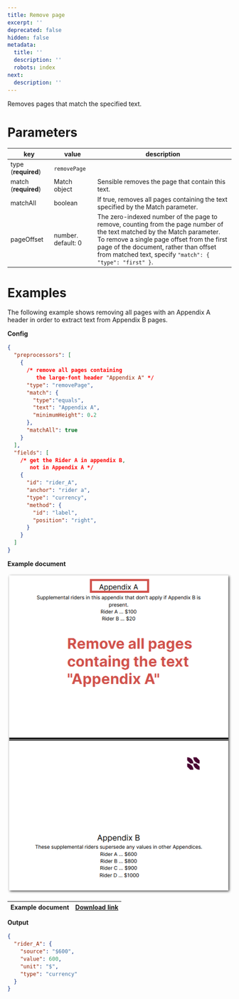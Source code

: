 ```yaml
---
title: Remove page
excerpt: ''
deprecated: false
hidden: false
metadata:
  title: ''
  description: ''
  robots: index
next:
  description: ''
---
```

Removes pages that match the specified text.

Parameters
====

| key                  | value              | description                                                  |
| -------------------- | ------------------ | ------------------------------------------------------------ |
| type (**required**)  | `removePage`       |                                                              |
| match (**required**) | Match object       | Sensible removes the page that contain this text.            |
| matchAll             | boolean            | If true, removes all pages containing the text specified by the Match parameter. |
| pageOffset           | number. default: 0 | The zero-indexed number of the page to remove, counting from the page number of the text matched by the Match parameter. <br/>To remove a single page offset from the first page of the document, rather than offset from matched text, specify `"match": { "type": "first" }`. |

Examples
====

The following example shows removing all pages with an Appendix A header in order to extract text from Appendix B pages.

**Config**

```json
{
  "preprocessors": [
    {
      /* remove all pages containing 
         the large-font header "Appendix A" */
      "type": "removePage",
      "match": {
        "type":"equals",
        "text": "Appendix A",
        "minimumHeight": 0.2
      },
      "matchAll": true
    }
  ],
  "fields": [
    /* get the Rider A in appendix B,
       not in Appendix A */
    {
      "id": "rider_A",
      "anchor": "rider a",
      "type": "currency",
      "method": {
        "id": "label",
        "position": "right",
      }
    }
  ]
}
```

**Example document**

![Click to enlarge](https://raw.githubusercontent.com/sensible-hq/sensible-docs/main/readme-sync/assets/v0/images/final/remove_page.png)

| Example document | [Download link](https://raw.githubusercontent.com/sensible-hq/sensible-docs/main/readme-sync/assets/v0/pdfs/remove_page.pdf) |
| ------------------------------------------ | ------------------------------------------------------------ |

**Output**

```json
{
  "rider_A": {
    "source": "$600",
    "value": 600,
    "unit": "$",
    "type": "currency"
  }
}
```